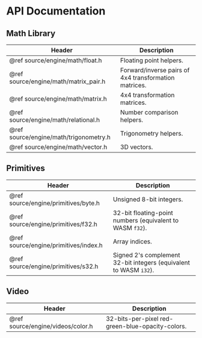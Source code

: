 # API Documentation

## Math Library

| Header                                 | Description                                           |
| -------------------------------------- | ----------------------------------------------------- |
| @ref source/engine/math/float.h        | Floating point helpers.                               |
| @ref source/engine/math/matrix_pair.h  | Forward/inverse pairs of 4x4 transformation matrices. |
| @ref source/engine/math/matrix.h       | 4x4 transformation matrices.                          |
| @ref source/engine/math/relational.h   | Number comparison helpers.                            |
| @ref source/engine/math/trigonometry.h | Trigonometry helpers.                                 |
| @ref source/engine/math/vector.h       | 3D vectors.                                           |

## Primitives

| Header                                | Description                                                       |
| ------------------------------------- | ----------------------------------------------------------------- |
| @ref source/engine/primitives/byte.h  | Unsigned 8-bit integers.                                          |
| @ref source/engine/primitives/f32.h   | 32-bit floating-point numbers (equivalent to WASM `f32`).         |
| @ref source/engine/primitives/index.h | Array indices.                                                    |
| @ref source/engine/primitives/s32.h   | Signed 2's complement 32-bit integers (equivalent to WASM `i32`). |

## Video

| Header                            | Description                                      |
| --------------------------------- | ------------------------------------------------ |
| @ref source/engine/videos/color.h | 32-bits-per-pixel red-green-blue-opacity-colors. |
